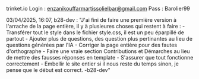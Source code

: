 trinket.io
Login : enzanikouffarmartissolielbar@gmail.com
Pass : Barolier99

03/04/2025, 16:07, b28-dev :
    "J'ai fini de faire une première version à l'arrache de la page entière, il y à plusieures choses qui restent à faire :
        - Transférer tout le style dans le fichier style.css, il est un peu éparpillé de partout
        - Ajouter plus de questions, des question plus pertinantes au lieu de questions générées par l'IA
        - Corriger la page entière pour des fautes d'orthographe
        - Faire une vraie section Contributions et Démarches au lieu de mettre des fausses réponses en template
        - S'assurer que tout fonctionne correctement
        - Embellir le site entier si il nous reste du temps
    sinon, je pense que le début est correct.
            -b28-dev"
